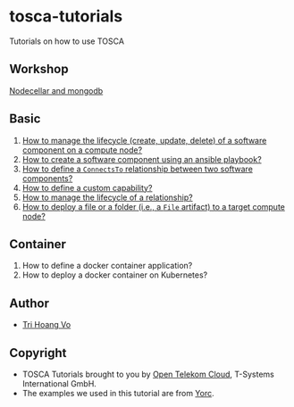 # tosca-tutorials
Tutorials on how to use TOSCA

## Workshop

[Nodecellar and mongodb](tutorials/workshop.md "Workshop example")

## Basic
1. [How to manage the lifecycle (create, update, delete) of a software component on a compute node?](tutorials/Basic_Lifecycle.md "Python example")
2. [How to create a software component using an ansible playbook?](tutorials/Basic_Ansible.md "Ansible example")
3. [How to define a `ConnectsTo` relationship between two software components?](tutorials/Basic_Relationship_ConnectsTo.md "Relationship connects to example")
4. [How to define a custom capability?](tutorials/Basic_Custom_Capability.md "Custom capability")
5. [How to manage the lifecycle of a relationship?](tutorials/Basic_Custom_Relationship.md "Custom relationship connects to example")
6. [How to deploy a file or a folder (i.e., a `File` artifact) to a target compute node?](tutorials/Basic_Artifact.md "Artifact")

## Container
1. How to define a docker container application?
2. How to deploy a docker container on Kubernetes?

## Author
* [Tri Hoang Vo](https://www.linkedin.com/in/tri-hoang-vo-395819aa/ "Tri linkedin")

## Copyright
* TOSCA Tutorials brought to you by [Open Telekom Cloud](https://open-telekom-cloud.com), T-Systems International GmbH.
* The examples we used in this tutorial are from [Yorc](https://github.com/ystia/tosca-samples).